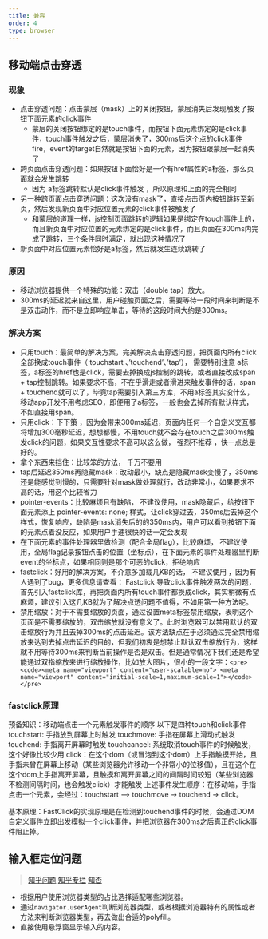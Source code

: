 ```yaml
---
title: 兼容
order: 4
type: browser
---
```


## 移动端点击穿透

### 现象
- 点击穿透问题：点击蒙层（mask）上的关闭按钮，蒙层消失后发现触发了按钮下面元素的click事件
    - 蒙层的关闭按钮绑定的是touch事件，而按钮下面元素绑定的是click事件，touch事件触发之后，蒙层消失了，300ms后这个点的click事件fire，event的target自然就是按钮下面的元素，因为按钮跟蒙层一起消失了
- 跨页面点击穿透问题：如果按钮下面恰好是一个有href属性的a标签，那么页面就会发生跳转
    - 因为 a标签跳转默认是click事件触发 ，所以原理和上面的完全相同
- 另一种跨页面点击穿透问题：这次没有mask了，直接点击页内按钮跳转至新页，然后发现新页面中对应位置元素的click事件被触发了
    - 和蒙层的道理一样，js控制页面跳转的逻辑如果是绑定在touch事件上的，而且新页面中对应位置的元素绑定的是click事件，而且页面在300ms内完成了跳转，三个条件同时满足，就出现这种情况了
- 新页面中对应位置元素恰好是a标签，然后就发生连续跳转了

### 原因
- 移动浏览器提供一个特殊的功能：双击（double tap）放大。
- 300ms的延迟就来自这里，用户碰触页面之后，需要等待一段时间来判断是不是双击动作，而不是立即响应单击，等待的这段时间大约是300ms。

### 解决方案
- 只用touch：最简单的解决方案，完美解决点击穿透问题，把页面内所有click全部换成touch事件（ touchstart 、’touchend’、’tap’）， 需要特别注意 a标签，a标签的href也是click，需要去掉换成js控制的跳转，或者直接改成span + tap控制跳转。如果要求不高，不在乎滑走或者滑进来触发事件的话，span + touchend就可以了，毕竟tap需要引入第三方库，不用a标签其实没什么，移动app开发不用考虑SEO，即便用了a标签，一般也会去掉所有默认样式，不如直接用span。
- 只用click：下下策 ，因为会带来300ms延迟，页面内任何一个自定义交互都将增加300毫秒延迟，想想都慢，不用touch就不会存在touch之后300ms触发click的问题，如果交互性要求不高可以这么做， 强烈不推荐 ，快一点总是好的。
- 拿个东西来挡住：比较笨的方法， 千万不要用
- tap后延迟350ms再隐藏mask：改动最小，缺点是隐藏mask变慢了，350ms还是能感觉到慢的，只需要针对mask做处理就行，改动非常小，如果要求不高的话，用这个比较省力
- pointer-events：比较麻烦且有缺陷， 不建议使用，mask隐藏后，给按钮下面元素添上 pointer-events: none; 样式，让click穿过去，350ms后去掉这个样式，恢复响应，缺陷是mask消失后的的350ms内，用户可以看到按钮下面的元素点着没反应，如果用户手速很快的话一定会发现
- 在下面元素的事件处理器里做检测（配合全局flag），比较麻烦， 不建议使用，全局flag记录按钮点击的位置（坐标点），在下面元素的事件处理器里判断event的坐标点，如果相同则是那个可恶的click，拒绝响应
- fastclick：好用的解决方案，不介意多加载几KB的话， 不建议使用 ，因为有人遇到了bug，更多信息请查看： Fastclick 导致click事件触发两次的问题，首先引入fastclick库，再把页面内所有touch事件都换成click，其实稍微有点麻烦，建议引入这几KB就为了解决点透问题不值得，不如用第一种方法呢。
- 禁用缩放：对于不需要缩放的页面，通过设置meta标签禁用缩放，表明这个页面是不需要缩放的，双击缩放就没有意义了。此时浏览器可以禁用默认的双击缩放行为并且去掉300ms的点击延迟。该方法缺点在于必须通过完全禁用缩放来达到去掉点击延迟的目的，但我们初衷是想禁止默认双击缩放行为，这样就不用等待300ms来判断当前操作是否是双击。但是通常情况下我们还是希望能通过双指缩放来进行缩放操作，比如放大图片，很小的一段文字：`<pre><code><meta name="viewport" content="user-scalable=no">
<meta name="viewport" content="initial-scale=1,maximum-scale=1"></code></pre>`

### fastclick原理
预备知识：移动端点击一个元素触发事件的顺序
以下是四种touch和click事件
touchstart: 手指放到屏幕上时触发
touchmove: 手指在屏幕上滑动式触发
touchend: 手指离开屏幕时触发
touchcancel: 系统取消touch事件的时候触发，这个好像比较少用
click：在这个dom（或冒泡到这个dom）上手指触摸开始，且手指未曾在屏幕上移动（某些浏览器允许移动一个非常小的位移值），且在这个在这个dom上手指离开屏幕，且触摸和离开屏幕之间的间隔时间较短（某些浏览器不检测间隔时间，也会触发click）才能触发
上述事件发生顺序：在移动端，手指点击一个元素，会经过：touchstart --> touchmove -> touchend -> click。

基本原理：FastClick的实现原理是在检测到touchend事件的时候，会通过DOM自定义事件立即出发模拟一个click事件，并把浏览器在300ms之后真正的click事件阻止掉。

## 输入框定位问题
> [知乎问题](https://www.zhihu.com/question/32746176)
> [知乎专栏](https://zhuanlan.zhihu.com/p/33298947)
> [知否](https://segmentfault.com/a/1190000006243816)

- 根据用户使用浏览器类型的占比选择适配哪些浏览器。
- 通过`navigator.userAgent`判断浏览器类型，或者根据浏览器特有的属性或者方法来判断浏览器类型，再去做出合适的polyfill。
- 直接使用悬浮窗显示输入的内容。

